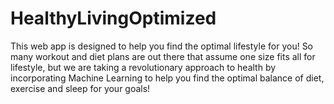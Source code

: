 # HealthyLivingOptimized
This web app is designed to help you find the optimal lifestyle for you! So many workout and diet plans are out there that assume one size fits all for lifestyle, but we are taking a revolutionary approach to health by incorporating Machine Learning to help you find the optimal balance of diet, exercise and sleep for your goals!
